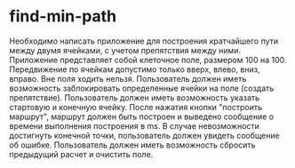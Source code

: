 # find-min-path
Необходимо написать приложение для построения кратчайшего пути между
двумя ячейками, с учетом препятствия между ними.
Приложение представляет собой клеточное поле, размером 100 на 100.
Передвижение по ячейкам допустимо только вверх, влево, вниз, вправо. Вне
поля ходить нельзя.
Пользователь должен иметь возможность заблокировать определенные ячейки
на поле (создать препятствие).
Пользователь должен иметь возможность указать стартовую и конечную ячейку.
После нажатия кнопки "построить маршрут", маршрут должен быть построен и
выведено сообщение о времени выполнения построения в ms. В случае
невозможности достигнуть конечной точки, пользователь должен увидеть
сообщение об ошибке.
Пользователь должен иметь возможность сбросить предыдущий расчет и
очистить поле.
